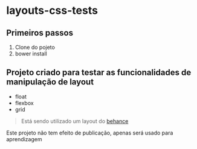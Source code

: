 # layouts-css-tests

## Primeiros passos

1. Clone do pojeto
2. bower install

## Projeto criado para testar as funcionalidades de manipulação de layout

* float
* flexbox
* grid

> Está sendo utilizado um layout do [behance](https://www.behance.net/gallery/51369271/Webdesign-9)

Este projeto não tem efeito de publicação, apenas será usado para aprendizagem
